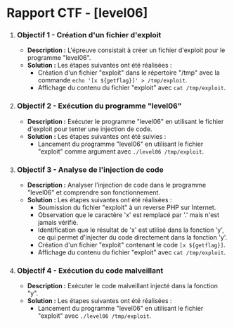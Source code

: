 # Rapport CTF - [level06]

1. ### Objectif 1 - Création d'un fichier d'exploit
   - **Description :** L'épreuve consistait à créer un fichier d'exploit pour le programme "level06".
   - **Solution :** Les étapes suivantes ont été réalisées :
     - Création d'un fichier "exploit" dans le répertoire "/tmp" avec la commande `echo '[x ${getflag}]' > /tmp/exploit`.
     - Affichage du contenu du fichier "exploit" avec `cat /tmp/exploit`.

2. ### Objectif 2 - Exécution du programme "level06"
   - **Description :** Exécuter le programme "level06" en utilisant le fichier d'exploit pour tenter une injection de code.
   - **Solution :** Les étapes suivantes ont été suivies :
     - Lancement du programme "level06" en utilisant le fichier "exploit" comme argument avec `./level06 /tmp/exploit`.

3. ### Objectif 3 - Analyse de l'injection de code
   - **Description :** Analyser l'injection de code dans le programme "level06" et comprendre son fonctionnement.
   - **Solution :** Les étapes suivantes ont été réalisées :
     - Soumission du fichier "exploit" à un reverse PHP sur Internet.
     - Observation que le caractère 'x' est remplacé par '.' mais n'est jamais vérifié.
     - Identification que le résultat de 'x' est utilisé dans la fonction 'y', ce qui permet d'injecter du code directement dans la fonction 'y'.
     - Création d'un fichier "exploit" contenant le code `[x ${getflag}]`.
     - Affichage du contenu du fichier "exploit" avec `cat /tmp/exploit`.

4. ### Objectif 4 - Exécution du code malveillant
   - **Description :** Exécuter le code malveillant injecté dans la fonction "y".
   - **Solution :** Les étapes suivantes ont été réalisées :
     - Lancement du programme "level06" en utilisant le fichier "exploit" avec `./level06 /tmp/exploit`.
